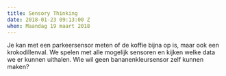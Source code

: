 ```yaml
---
title: Sensory Thinking
date: 2018-01-23 09:13:00 Z
when: Maandag 19 maart 2018
---
```


Je kan met een parkeersensor meten of de koffie bijna op is, maar ook een krokodillenval. We spelen met alle mogelijk sensoren en kijken welke data we er kunnen uithalen. Wie wil geen bananenkleursensor zelf kunnen maken?